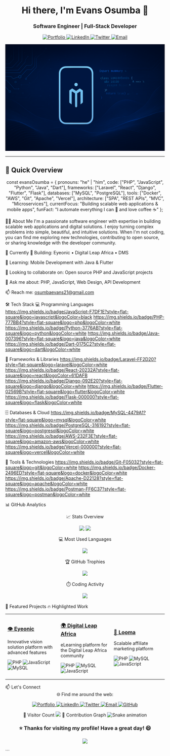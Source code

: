 <h1 align="center">Hi there, I'm Evans Osumba 👋</h1>
<h3 align="center">Software Engineer | Full-Stack Developer</h3>

<p align="center">
  <a href="https://evansosumba.vercel.app">
    <img src="https://img.shields.io/badge/Portfolio-%23000000.svg?style=for-the-badge&logo=react&logoColor=white" alt="Portfolio"/>
  </a>
  <a href="https://www.linkedin.com/in/evans-osumba-0565b42b0/">
    <img src="https://img.shields.io/badge/linkedin-%230077B5.svg?style=for-the-badge&logo=linkedin&logoColor=white" alt="LinkedIn"/>
  </a>
  <a href="https://x.com/Osumba_ke">
    <img src="https://img.shields.io/badge/Twitter-%231DA1F2.svg?style=for-the-badge&logo=Twitter&logoColor=white" alt="Twitter"/>
  </a>
  <a href="mailto:osumbaevans21@gmail.com">
    <img src="https://img.shields.io/badge/Email-D14836?style=for-the-badge&logo=gmail&logoColor=white" alt="Email"/>
  </a>
</p>

<p align="center">
  <img src="https://raw.githubusercontent.com/osumba404/osumba404/main/banner.png" alt="Profile Banner" width="800"/>
</p>

---

## 🚀 Quick Overview

<div align="center">


const evansOsumba = {
  pronouns: "he" | "him",
  code: ["PHP", "JavaScript", "Python", "Java", "Dart"],
  frameworks: ["Laravel", "React", "Django", "Flutter", "Flask"],
  databases: ["MySQL", "PostgreSQL"],
  tools: ["Docker", "AWS", "Git", "Apache", "Vercel"],
  architecture: ["SPA", "REST APIs", "MVC", "Microservices"],
  currentFocus: "Building scalable web applications & mobile apps",
  funFact: "I automate everything I can 🤖 and love coffee ☕"
};
</div>
👨‍💻 About Me
I'm a passionate software engineer with expertise in building scalable web applications and digital solutions. I enjoy turning complex problems into simple, beautiful, and intuitive solutions. When I'm not coding, you can find me exploring new technologies, contributing to open source, or sharing knowledge with the developer community.

🎯 Currently
🔭 Building: Eyeonic • Digital Leap Africa • DMS

🌱 Learning: Mobile Development with Java & Flutter

👯 Looking to collaborate on: Open source PHP and JavaScript projects

💬 Ask me about: PHP, JavaScript, Web Design, API Development

📫 Reach me: osumbaevans21@gmail.com

🛠️ Tech Stack
💻 Programming Languages
https://img.shields.io/badge/JavaScript-F7DF1E?style=flat-square&logo=javascript&logoColor=black
https://img.shields.io/badge/PHP-777BB4?style=flat-square&logo=php&logoColor=white
https://img.shields.io/badge/Python-3776AB?style=flat-square&logo=python&logoColor=white
https://img.shields.io/badge/Java-007396?style=flat-square&logo=java&logoColor=white
https://img.shields.io/badge/Dart-0175C2?style=flat-square&logo=dart&logoColor=white

🚀 Frameworks & Libraries
https://img.shields.io/badge/Laravel-FF2D20?style=flat-square&logo=laravel&logoColor=white
https://img.shields.io/badge/React-20232A?style=flat-square&logo=react&logoColor=61DAFB
https://img.shields.io/badge/Django-092E20?style=flat-square&logo=django&logoColor=white
https://img.shields.io/badge/Flutter-02569B?style=flat-square&logo=flutter&logoColor=white
https://img.shields.io/badge/Flask-000000?style=flat-square&logo=flask&logoColor=white

🗄️ Databases & Cloud
https://img.shields.io/badge/MySQL-4479A1?style=flat-square&logo=mysql&logoColor=white
https://img.shields.io/badge/PostgreSQL-316192?style=flat-square&logo=postgresql&logoColor=white
https://img.shields.io/badge/AWS-232F3E?style=flat-square&logo=amazon-aws&logoColor=white
https://img.shields.io/badge/Vercel-000000?style=flat-square&logo=vercel&logoColor=white

🔧 Tools & Technologies
https://img.shields.io/badge/Git-F05032?style=flat-square&logo=git&logoColor=white
https://img.shields.io/badge/Docker-2496ED?style=flat-square&logo=docker&logoColor=white
https://img.shields.io/badge/Apache-D22128?style=flat-square&logo=apache&logoColor=white
https://img.shields.io/badge/Postman-FF6C37?style=flat-square&logo=postman&logoColor=white

📊 GitHub Analytics
<div align="center">
📈 Stats Overview
<p align="center"> <img width="48%" src="https://github-readme-stats.vercel.app/api?username=osumba404&show_icons=true&theme=radical&hide_border=true&bg_color=0d1117&title_color=ce3ec8&text_color=ffffff&icon_color=ce3ec8&hide=issues" /> <img width="48%" src="https://github-readme-streak-stats.herokuapp.com/?user=osumba404&theme=radical&hide_border=true&background=0d1117&stroke=ce3ec8&ring=ce3ec8&fire=ce3ec8&currStreakNum=ffffff&sideNums=ffffff&currStreakLabel=ce3ec8&sideLabels=ffffff&dates=ffffff" /> </p>
💻 Most Used Languages
<p align="center"> <img width="60%" src="https://github-readme-stats.vercel.app/api/top-langs/?username=osumba404&layout=compact&theme=radical&hide_border=true&bg_color=0d1117&title_color=ce3ec8&text_color=ffffff&langs_count=8" /> </p>
🏆 GitHub Trophies
<p align="center"> <img width="90%" src="https://github-profile-trophy.vercel.app/?username=osumba404&theme=radical&no-frame=true&no-bg=true&margin-w=4&row=2&column=4" /> </p>
⏱️ Coding Activity
<p align="center"> <img src="https://github-readme-activity-graph.vercel.app/graph?username=osumba404&theme=tokyo-night&hide_border=true&area=true&height=300" width="90%"/> </p></div>
🎯 Featured Projects
🔥 Highlighted Work
<table> <tr> <td width="33%"> <h3><a href="https://github.com/osumba404/eyeonic">👁️ Eyeonic</a></h3> <p>Innovative vision solution platform with advanced features</p> <p> <img src="https://img.shields.io/badge/PHP-777BB4?style=flat-square&logo=php&logoColor=white" alt="PHP"> <img src="https://img.shields.io/badge/JavaScript-F7DF1E?style=flat-square&logo=javascript&logoColor=black" alt="JavaScript"> <img src="https://img.shields.io/badge/MySQL-4479A1?style=flat-square&logo=mysql&logoColor=white" alt="MySQL"> </p> </td> <td width="33%"> <h3><a href="https://github.com/osumba404/digital-leap-africa">🌍 Digital Leap Africa</a></h3> <p>eLearning platform for the Digital Leap Africa community</p> <p> <img src="https://img.shields.io/badge/PHP-777BB4?style=flat-square&logo=php&logoColor=white" alt="PHP"> <img src="https://img.shields.io/badge/MySQL-4479A1?style=flat-square&logo=mysql&logoColor=white" alt="MySQL"> <img src="https://img.shields.io/badge/JavaScript-F7DF1E?style=flat-square&logo=javascript&logoColor=black" alt="JavaScript"> </p> </td> <td width="33%"> <h3><a href="https://github.com/osumba404/looma">🚀 Looma</a></h3> <p>Scalable affiliate marketing platform</p> <p> <img src="https://img.shields.io/badge/PHP-777BB4?style=flat-square&logo=php&logoColor=white" alt="PHP"> <img src="https://img.shields.io/badge/MySQL-4479A1?style=flat-square&logo=mysql&logoColor=white" alt="MySQL"> <img src="https://img.shields.io/badge/JavaScript-F7DF1E?style=flat-square&logo=javascript&logoColor=black" alt="JavaScript"> </p> </td> </tr> </table>
📫 Let's Connect
<div align="center">
🌐 Find me around the web:
<p align="center"> <a href="https://evansosumba.vercel.app" title="Portfolio"> <img src="https://img.icons8.com/fluency/48/000000/portfolio.png" alt="Portfolio" width="40"/> </a> <a href="https://www.linkedin.com/in/evans-osumba-0565b42b0/" title="LinkedIn"> <img src="https://img.icons8.com/color/48/000000/linkedin.png" alt="LinkedIn" width="40"/> </a> <a href="https://x.com/Osumba_ke" title="Twitter"> <img src="https://img.icons8.com/color/48/000000/twitter--v1.png" alt="Twitter" width="40"/> </a> <a href="mailto:osumbaevans21@gmail.com" title="Email"> <img src="https://img.icons8.com/color/48/000000/gmail.png" alt="Email" width="40"/> </a> <a href="https://github.com/osumba404" title="GitHub"> <img src="https://img.icons8.com/ios-filled/50/000000/github.png" alt="GitHub" width="40"/> </a> </p></div>
<div align="center">
👀 Visitor Count
<img src="https://profile-counter.glitch.me/osumba404/count.svg" />
🐍 Contribution Graph
<img src="https://raw.githubusercontent.com/osumba404/osumba404/output/github-contribution-grid-snake.svg" alt="Snake animation" width="100%"/></div><h3 align="center">⭐ Thanks for visiting my profile! Have a great day! 😄</h3><p align="center"> <img src="https://capsule-render.vercel.app/api?type=waving&color=gradient&height=100&section=footer" /> </p> ```
